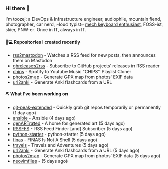 ### Hi there 👋

I'm toozej: a DevOps & Infrastructure engineer, audiophile, mountain fiend, photographer, car nerd, ~loud typist~ [mech keyboard enthusiast](https://github.com/toozej/keebs), FOSS-ist, skier, PNW-er. Once in IT, always in IT.

#### 👨💻 Repositories I created recently

- [rss2mastodon](https://github.com/toozej/rss2mastodon) - Watches a RSS feed for new posts, then announces them on Mastodon
- [ghreleases2rss](https://github.com/toozej/ghreleases2rss) - Subscribe to GitHub projects’ releases in RSS reader
- [chips](https://github.com/toozej/chips) - Spotify to Youtube Music "CHIPS" Playlist Cloner
- [photos2map](https://github.com/toozej/photos2map) - Generate GPX map from photos' EXIF data
- [url2anki](https://github.com/toozej/url2anki) - Generate Anki flashcards from a URL

#### ⛏️ What I've been working on

- [git-peak-extended](https://github.com/toozej/git-peak-extended) - Quickly grab git repos temporarily or permanently (1 day ago)
- [ansible](https://github.com/toozej/ansible) - Ansible (4 days ago)
- [genARTrated](https://github.com/toozej/genARTrated) - A home for generated art (5 days ago)
- [RSSFFS](https://github.com/toozej/RSSFFS) - RSS Feed Finder [and] Subscriber (5 days ago)
- [python-starter](https://github.com/toozej/python-starter) - python-starter (5 days ago)
- [finas](https://github.com/toozej/finas) - FINAS Is Not A Shell (5 days ago)
- [travels](https://github.com/toozej/travels) - Travels and Adventures (5 days ago)
- [url2anki](https://github.com/toozej/url2anki) - Generate Anki flashcards from a URL (5 days ago)
- [photos2map](https://github.com/toozej/photos2map) - Generate GPX map from photos' EXIF data (5 days ago)
- [neovimfiles](https://github.com/toozej/neovimfiles) -  (5 days ago)
